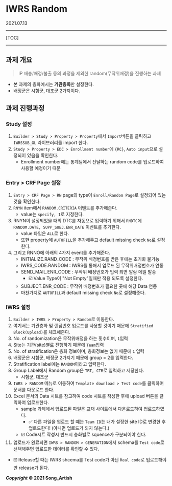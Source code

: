 # IWRS Random

2021.07.13

---

[TOC]

---



## 과제 개요

> IP 배송/배정/불출 등의 과정을 제외한 random(무작위배정)을 진행하는 과제

- 본 과제의 층화예시는 **기관층화**만 설정한다.
- 배정군은 시험군, 대조군 2가지이다.



## 과제 진행과정

### Study 설정

1. `Builder > Study > Property > Property`에서 `Import`버튼을 클릭하고 `IWRSSUB_GL` 라이브러리를 import 한다.
2. `Study > Property > EDC > Enrollment number`에 `{RC}`, `Auto input`으로 설정되어 있음을 확인한다.
   - Enrollment number에는 통계팀에서 전달하는 random code를 업로드하여 사용할 예정이기 때문

### Entry > CRF Page 설정

1. `Entry > CRF Page > RN` page의 type이 `Enroll/Random Page`로 설정되어 있는 것을 확인한다.
2. `RNYN` item에서 `RANDOM.CRITERIA` 이벤트를 추가해준다.
   - value는 `specify, 1`로 지정한다.
3. RNYN이 설정되었을 때의 DTC를 자동으로 입력하기 위해서 `RNDTC`에 `RANDOM.DATE, SUPP_SUBJ.ENR_DATE` 이벤트를 추가한다.
   - value 타입은 `ALL`로 한다.
   - 또한 property에 `AUTOFILL`을 추가해주고 default missing check `No`로 설정한다.
4. 그리고 RNNO에 아래의 4가지 event를 추가해준다.
   - INITIALIZE.RAND_CODE : 무작위 배정번호를 받은 후에는 초기화 불가능
   - IWRS_CODE.RANDOM : IWRS를 통해서 업로드 된 무작위배정번호가 연동
   - SEND_MAIL.ENR_CODE : 무작위 배정번호가 입력 되면 알람 메일 발송
     - :ballot_box_with_check: Value Type이 "Not Empty"일때만 적용 되도록 설정한다.
   - SUBJECT.ENR_CODE : 무작위 배정번호가 필요한 곳에 해당 Data 연동
   - 마찬가지로 `AUTOFILL`과 default missing check `No`로 설정해준다.

### IWRS 설정

1. `Builder > IWRS > Property > Random`로 이동한다.
2. 여기서는 기관층화 및 랜덤번호 업로드를 사용할 것이기 때문에 `Stratified Block(Upload)`를 체크해준다.
3. No. of randomization은 무작위배정을 하는 횟수이며, `1`입력
4. Site는 기관(site)별로 진행하기 때문에 `Team`입력
5. No. of stratification은 층화 정보이며, 층화정보는 없기 때문에 `1` 입력
6. 배정군은 시험군, 배정군 2가지기 때문에 group = 2를 입력한다.
7. Stratification label에는 `RANDOM`이라고 입력한다.
8. Group Label에서 Random group은 `TRT, CTR`로 입력하고 저장한다.
   - 시험군, 대조군
9. `IWRS > RANDOM` 메뉴로 이동하여 `Template download > Test code`를 클릭하여 문서를 다운로드 한다.
10. Excel 문서의 Data 시트를 참고하여 code 시트를 작성한 후에 upload 버튼을 클릭하여 업로드한다.
    - sample 과제에서 업로드된 파일은 교재 사이트에서 다운로드하여 업로드하였다.
      - :white_check_mark: 다른 파일을 업로드 할 떄는 `Team ID`는 내가 설정한 site ID로 변경한 후 업로드한다! (아니면 업로드가 되지 않는다.)
    - :ballot_box_with_check: Code시트 작성시 반드시 층화별로 squence가 구분되어야 한다.
11. 업로드가 완료되면 `IWRS > RANDOM > GENERATION`에서 schema를 `Test code`로 선택해주면 업로드한 데이터를 확인할 수 있다.

- :ballot_box_with_check: Release할 때는 IWRS shcema를 Test code가 아닌 `Real code`로 업로드해야만 release가 된다.



***Copyright* © 2021 Song_Artish**

